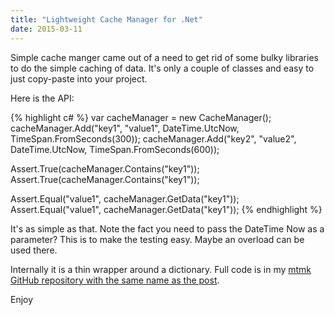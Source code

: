 ```yaml
---
title: "Lightweight Cache Manager for .Net"
date: 2015-03-11
---
```


Simple cache manger came out of a need to get rid of some bulky libraries to do the simple caching of data. It's only a couple of classes and easy to just copy-paste into your project.

<!--more-->

Here is the API:

{% highlight c# %}
var cacheManager = new CacheManager<string>();
cacheManager.Add("key1", "value1", DateTime.UtcNow, TimeSpan.FromSeconds(300));
cacheManager.Add("key2", "value2", DateTime.UtcNow, TimeSpan.FromSeconds(600));

Assert.True(cacheManager.Contains("key1"));
Assert.True(cacheManager.Contains("key1"));

Assert.Equal("value1", cacheManager.GetData("key1"));
Assert.Equal("value1", cacheManager.GetData("key1"));
{% endhighlight %} 

It's as simple as that. Note the fact you need to pass the DateTime Now as a parameter? This is to make the testing easy. Maybe an overload can be used there.

Internally it is a thin wrapper around a dictionary. Full code is in my [mtmk GitHub repository with the same name as the post](https://github.com/mtmk/simple-cache-manager).

Enjoy
